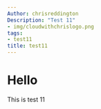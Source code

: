 ```yaml
---
Author: chrisreddington
Description: "Test 11"
- img/cloudwithchrislogo.png
tags:
- test11
title: test11
---
```

# Hello
This is test 11